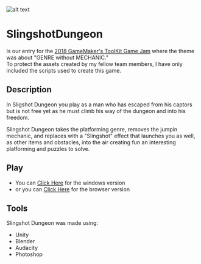 ![alt text][gameplay]

# SlingshotDungeon
Is our entry for the <a href="https://itch.io/jam/gmtk-2018" target="_blank"> 2018 GameMaker's ToolKit Game Jam</a> where the theme was about "GENRE without MECHANIC."\
To protect the assets created by my fellow team members, I have only included the scripts used to create this game.

## Description
In Sligshot Dungeon you play as a man who has escaped from his captors but is not free yet as he must climb his way of the dungeon and into his freedom.

Slingshot Dungeon takes the platforming genre, removes the jumpin mechanic, and replaces with a "Slingshot" effect that launches you as well,
as other items and obstacles, into the air creating fun an interesting platforming and puzzles to solve.

## Play
- You can [Click Here](https://prodigalson.itch.io/gmtk-2018) for the windows version
- or you can [Click Here](https://prodigalson.itch.io/slingshot-dungeon-webgl) for the browser version

## Tools
Slingshot Dungeon was made using:
- Unity
- Blender
- Audacity
- Photoshop

[gameplay]: https://img.itch.zone/aW1hZ2UvMjk0MDQ0LzE0NzEyNjEucG5n/original/7U4Fxe.png "Slingshot Dungeon Gameplay"

